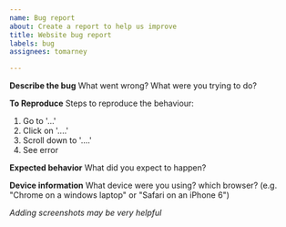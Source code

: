 ```yaml
---
name: Bug report
about: Create a report to help us improve
title: Website bug report
labels: bug
assignees: tomarney

---
```


**Describe the bug**
What went wrong? What were you trying to do?

**To Reproduce**
Steps to reproduce the behaviour:
1. Go to '...'
2. Click on '....'
3. Scroll down to '....'
4. See error

**Expected behavior**
What did you expect to happen?

**Device information**
What device were you using? which browser? (e.g. "Chrome on a windows laptop" or "Safari on an iPhone 6")

_Adding screenshots may be very helpful_
